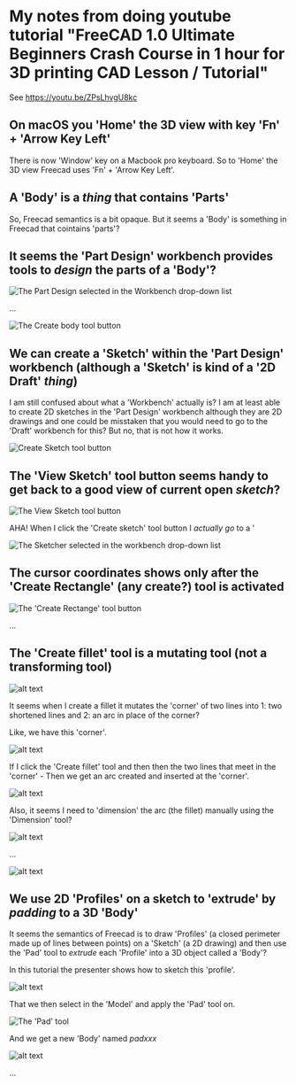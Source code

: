 # My notes from doing youtube tutorial "FreeCAD 1.0 Ultimate Beginners Crash Course in 1 hour for 3D printing CAD Lesson / Tutorial"

See https://youtu.be/ZPsLhvgU8kc 

## On macOS you 'Home' the 3D view with key 'Fn' + 'Arrow Key Left'

There is now 'Window' key on a Macbook pro keyboard. So to 'Home' the 3D view Freecad uses 'Fn' + 'Arrow Key Left'.

## A 'Body' is a *thing* that contains 'Parts'

So, Freecad semantics is a bit opaque. But it seems a 'Body' is something in Freecad that cointains 'parts'?

## It seems the 'Part Design' workbench provides tools to *design* the parts of a 'Body'? 

![The Part Design selected in the Workbench drop-down list](image.png)

...

![The Create body tool button](image-1.png)

## We can create a 'Sketch' within the 'Part Design' workbench (although a 'Sketch' is kind of a '2D Draft' *thing*)

I am still confused about what a 'Workbench' actually is? I am at least able to create 2D sketches in the 'Part Design' workbench although they are 2D drawings and one could be misstaken that you would need to go to the 'Draft' workbench for this? But no, that is not how it works.

![Create Sketch tool button](image-2.png)

## The 'View Sketch' tool button seems handy to get back to a good view of current open *sketch*?

![The View Sketch tool button](image-3.png)

AHA! When I click the 'Create sketch' tool button I *actually go* to a '

![The Sketcher selected in the workbench drop-down list](image-4.png)

## The cursor coordinates shows only after the 'Create Rectangle' (any create?) tool is activated

![The 'Create Rectange' tool button](image-5.png)

...

## The 'Create fillet' tool is a mutating tool (not a transforming tool)

![alt text](image-6.png)

It seems when I create a fillet it mutates the 'corner' of two lines into 1: two shortened lines and 2: an arc in place of the corner?

Like, we have this 'corner'.

![alt text](image-7.png)

If I click the 'Create fillet' tool and then then the two lines that meet in the 'corner' - Then we get an arc created and inserted at the 'corner'.

![alt text](image-8.png)

Also, it seems I need to 'dimension' the arc (the fillet) manually using the 'Dimension' tool?

![alt text](image-9.png)

...

![alt text](image-10.png)

## We use 2D 'Profiles' on a sketch to 'extrude' by *padding* to a 3D 'Body'

It seems the semantics of Freecad is to draw 'Profiles' (a closed perimeter made up of lines between points) on a 'Sketch' (a 2D drawing) and then use the 'Pad' tool to *extrude* each 'Profile' into a 3D object called a 'Body'?

In this tutorial the presenter shows how to sketch this 'profile'.

![alt text](image-11.png)

That we then select in the 'Model' and apply the 'Pad' tool on.

![The 'Pad' tool](image-12.png)

And we get a new 'Body' named *padxxx*

![alt text](image-13.png)

...